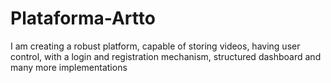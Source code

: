 # Plataforma-Artto
I am creating a robust platform, capable of storing videos, having user control, with a login and registration mechanism, structured dashboard and many more implementations
